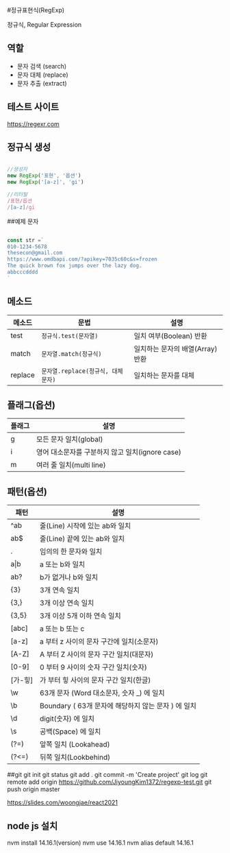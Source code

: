 #정규표현식(RegExp)

 정규식, Regular Expression

 ## 역할 

 - 문자 검색 (search)
 - 문자 대체 (replace)
 - 문자 추출 (extract)

 ## 테스트 사이트 
  
  https://regexr.com 


  ## 정규식 생성 

  `````js 

//생성자 
new RegExp('표현', '옵션')
new RegExp('[a-z]', 'gi')

//리터털
/표현/옵션
/[a-z]/gi


  `````

##예제 문자
 ```` js

const str =`
010-1234-5678
thesecon@gmail.com 
https://www.omdbapi.com/?apikey=7035c60c&s=frozen
The quick brown fox jumps over the lazy dog.
abbcccdddd
`


 ``````

## 메소드 

메소드 | 문법 | 설명 
--|--|--
test | `정규식.test(문자열)` | 일치 여부(Boolean) 반환 
match | `문자열.match(정규식)`| 일치하는 문자의 배열(Array) 반환 
replace | `문자열.replace(정규식, 대체문자)` | 일치하는 문자를 대체
## 플래그(옵션)

플래그 | 설명 
--|--
g| 모든 문자 일치(global)
i| 영어 대소문자를 구분하지 않고 일치(ignore case)
m| 여러 줄 일치(multi line)


## 패턴(옵션)

패턴 | 설명
--|--
^ab | 줄(Line) 시작에 있는 ab와 일치
ab$ | 줄(Line) 끝에 있는 ab와 일치 
. | 임의의 한 문자와 일치
a&verbar;b | a 또는 b와 일치
ab? | b가 없거나 b와 일치
{3} | 3개 연속 일치
{3,} | 3개 이상 연속 일치 
{3,5} | 3개 이상 5개 이하 연속 일치 
[abc] | a 또는 b 또는 c
[a-z] | a 부터 z 사이의 문자 구간에 일치(소문자)
[A-Z] | A 부터 Z 사이의 문자 구간 일치(대문자)
[0-9] | 0 부터 9 사이의 숫자 구간 일치(숫자)
[가-힣] | 가 부터 힣 사이의 문자 구간 일치(한글)
\w | 63개 문자 (Word 대소문자, 숫자 _) 에 일치 
\b | Boundary ( 63개 문자에 해당하지 않는 문자 ) 에 일치
\d | digit(숫자) 에 일치 
\s | 공백(Space) 에 일치 
(?=) | 앞쪽 일치 (Lookahead)
(?<=) | 뒤쪽 일치(Lookbehind)


##git 
git init
git status
git add . 
git commit -m 'Create project'
git log
git remote add origin https://github.com/JiyoungKim1372/regexp-test.git
git push origin master


https://slides.com/woongjae/react2021

## node js 설치
nvm install 14.16.1(version)
nvm use 14.16.1
nvm alias default 14.16.1